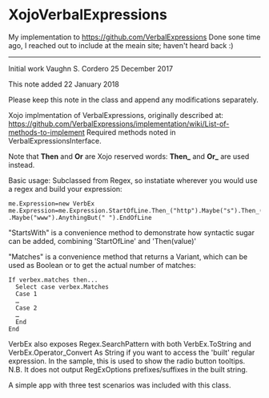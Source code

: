 # XojoVerbalExpressions
My implementation to https://github.com/VerbalExpressions
Done sone time ago, I reached out to include at the meain site; haven't heard back :)

***

Initial work Vaughn S. Cordero 25 December 2017

This note added 22 January 2018

Please keep this note in the class and append any modifications separately.

Xojo implmentation of VerbalExpressions, originally described at:
https://github.com/VerbalExpressions/implementation/wiki/List-of-methods-to-implement
Required methods noted in VerbalExpressionsInterface.

Note that **Then** and **Or** are Xojo reserved words: **Then_** and **Or_** are used instead.

Basic usage: Subclassed from Regex, so instatiate wherever you would use a regex
and build your expression:

```
me.Expression=new VerbEx
me.Expression=me.Expression.StartOfLine.Then_("http").Maybe("s").Then_("://")_
.Maybe("www").AnythingBut(" ").EndOfLine
```

"StartsWith" is a convenience method to demonstrate how syntactic sugar can be added,
combining 'StartOfLine' and 'Then(value)'

"Matches" is a convenience method that returns a Variant, which can be used as Boolean or to get the actual number of matches:
```
If verbex.matches then...
  Select case verbex.Matches
  Case 1
  …
  Case 2
  …
  End
End
```
VerbEx also exposes Regex.SearchPattern with both VerbEx.ToString and VerbEx.Operator_Convert As String if you want to access the 'built' regular expression.
In the sample, this is used to show the radio button tooltips.
N.B. It does not output RegExOptions prefixes/suffixes in the built string.

A simple app with three test scenarios was included with this class.
